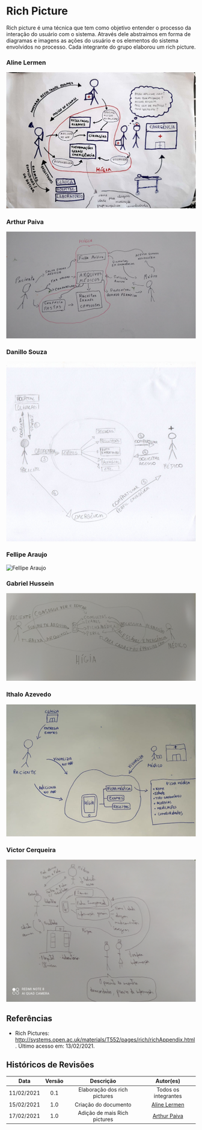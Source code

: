 # Rich Picture

Rich picture é uma técnica que tem como objetivo entender o processo da interação do usuário com o sistema. Através dele abstraimos em forma de diagramas e imagens as ações do usuário e os elementos do sistema envolvidos no processo. Cada integrante do grupo elaborou um rich picture.

### Aline Lermen

![Aline Lermen](../../assets/images/richPictures/richPicture_Aline.jpg)

### Arthur Paiva

![Arthur Paiva](../../assets/images/richPictures/richPicture_ArthurPaiva.jpg)

### Danillo Souza

![Danillo Souza](../../assets/images/richPictures/richPictureDanillo.jpg)

### Fellipe Araujo

![Fellipe Araujo](../../assets/images/richPictures/richPicture_FellipeAraujo.jpg)

### Gabriel Hussein

![Gabriel Hussein](../../assets/images/richPictures/richPicture_GabrielHussein.jpg)

### Ithalo Azevedo

![Ithalo Azevedo](../../assets/images/richPictures/richPicture_Ithalo.jpg)

### Victor Cerqueira

![Victor Cerqueira](../../assets/images/richPictures/richPicture_VictorAmaral.jpg)


## Referências
- Rich Pictures: http://systems.open.ac.uk/materials/T552/pages/rich/richAppendix.html. Último acesso em: 13/02/2021.


## Históricos de Revisões

|    Data    | Versão |          Descrição           |                   Autor(es)                    |
| :--------: | :----: | :--------------------------: | :--------------------------------------------: |
| 11/02/2021 |  0.1   | Elaboração dos rich pictures |              Todos os integrantes              |
| 15/02/2021 |  1.0   |     Criação do documento     | [Aline Lermen](https://github.com/AlineLermen) |
| 17/02/2021 |  1.0   |     Adição de mais Rich pictures     | [Arthur Paiva](https://github.com/ArthurPaivaT) |